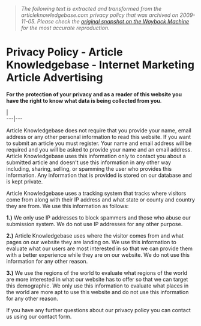 > *The following text is extracted and transformed from the articleknowledgebase.com privacy policy that was archived on 2009-11-05. Please check the [original snapshot on the Wayback Machine](https://web.archive.org/web/20091105044846id_/http%3A//articleknowledgebase.com/privacy-policy.html) for the most accurate reproduction.*

# Privacy Policy - Article Knowledgebase - Internet Marketing Article Advertising

**For the protection of your privacy and as a reader of this website you have the right to know what data is being collected from you**.

| [](http://articleknowledgebase.com/cgi-bin/track/tracker.cgi?iaw2)  
---|---  
  
Article Knowledgebase does not require that you provide your name, email address or any other personal information to read this website. If you want to submit an article you must register. Your name and email address will be required and you will be asked to provide your name and an email address. Article Knowledgebase uses this information only to contact you about a submitted article and doesn’t use this information in any other way including, sharing, selling, or spamming the user who provides this information. Any information that is provided is stored on our database and is kept private.




Article Knowledgebase uses a tracking system that tracks where visitors come from along with their IP address and what state or county and country they are from. We use this information as follows:

**1.)** We only use IP addresses to block spammers and those who abuse our submission system. We do not use IP addresses for any other purpose.




**2.)** Article Knowledgebase uses where the visitor comes from and what pages on our website they are landing on. We use this information to evaluate what our users are most interested in so that we can provide them with a better experience while they are on our website. We do not use this information for any other reason.

**3.)** We use the regions of the world to evaluate what regions of the world are more interested in what our website has to offer so that we can target this demographic. We only use this information to evaluate what places in the world are more apt to use this website and do not use this information for any other reason.




If you have any further questions about our privacy policy you can contact us using our contact form.

  

